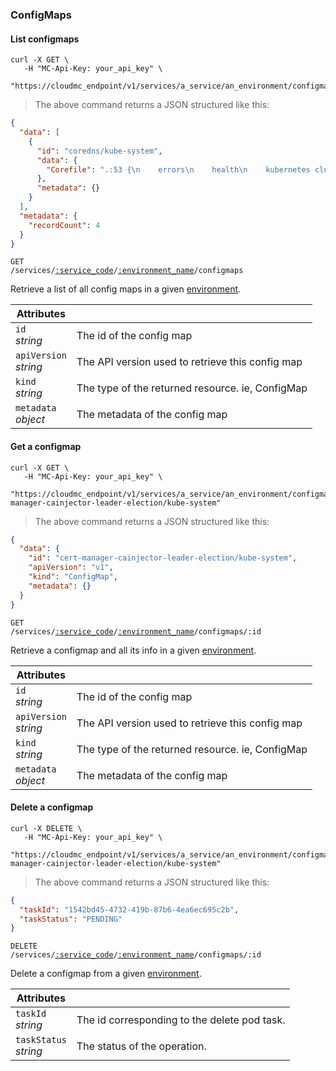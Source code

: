 ### ConfigMaps

<!-------------------- LIST CONFIG MAPS -------------------->

#### List configmaps

```shell
curl -X GET \
   -H "MC-Api-Key: your_api_key" \
   "https://cloudmc_endpoint/v1/services/a_service/an_environment/configmaps"
```

> The above command returns a JSON structured like this:

```json
{
  "data": [
    {
      "id": "coredns/kube-system",
      "data": {
        "Corefile": ".:53 {\n    errors\n    health\n    kubernetes cluster.local in-addr.arpa ip6.arpa {\n      pods insecure\n      upstream\n      fallthrough in-addr.arpa ip6.arpa\n    }\n    prometheus :9153\n    forward . /etc/resolv.conf\n    cache 30\n    loop\n    reload\n    loadbalance\n    import custom/*.override\n}\nimport custom/*.server\n"
      },
      "metadata": {}
    }
  ],
  "metadata": {
    "recordCount": 4
  }
}
```

<code>GET /services/<a href="#administration-service-connections">:service_code</a>/<a href="#administration-environments">:environment_name</a>/configmaps</code>

Retrieve a list of all config maps in a given [environment](#administration-environments).

| Attributes                                 | &nbsp;                                                  |
| ------------------------------------------ | ------------------------------------------------------- |
| `id` <br/>_string_                         | The id of the config map                                |
| `apiVersion` <br/>_string_                 | The API version used to retrieve this config map        |
| `kind` <br/>_string_                       | The type of the returned resource. ie, ConfigMap        |
| `metadata` <br/>_object_                   | The metadata of the config map                          |

<!-------------------- GET A configmap -------------------->

#### Get a configmap

```shell
curl -X GET \
   -H "MC-Api-Key: your_api_key" \
   "https://cloudmc_endpoint/v1/services/a_service/an_environment/configmaps/cert-manager-cainjector-leader-election/kube-system"
```

> The above command returns a JSON structured like this:

```json
{
  "data": {
    "id": "cert-manager-cainjector-leader-election/kube-system",
    "apiVersion": "v1",
    "kind": "ConfigMap",
    "metadata": {}
  }
}
```

<code>GET /services/<a href="#administration-service-connections">:service_code</a>/<a href="#administration-environments">:environment_name</a>/configmaps/:id</code>

Retrieve a configmap and all its info in a given [environment](#administration-environments).

| Attributes                                 | &nbsp;                                                  |
| ------------------------------------------ | ------------------------------------------------------- |
| `id` <br/>_string_                         | The id of the config map                                |
| `apiVersion` <br/>_string_                 | The API version used to retrieve this config map        |
| `kind` <br/>_string_                       | The type of the returned resource. ie, ConfigMap        |
| `metadata` <br/>_object_                   | The metadata of the config map                          |


<!-------------------- DELETE CONFIG MAP -------------------->

#### Delete a configmap

```shell
curl -X DELETE \
   -H "MC-Api-Key: your_api_key" \
   "https://cloudmc_endpoint/v1/services/a_service/an_environment/configmaps/cert-manager-cainjector-leader-election/kube-system"
```
> The above command returns a JSON structured like this:

```json
{
  "taskId": "1542bd45-4732-419b-87b6-4ea6ec695c2b",
  "taskStatus": "PENDING"
}
```

<code>DELETE /services/<a href="#administration-service-connections">:service_code</a>/<a href="#administration-environments">:environment_name</a>/configmaps/:id</code>

Delete a configmap from a given [environment](#administration-environments).

| Attributes                 | &nbsp;                                       |
---------------------------- | ---------------------------------------------|
| `taskId` <br/>*string*     | The id corresponding to the delete pod task. |
| `taskStatus` <br/>*string* | The status of the operation.                 |
